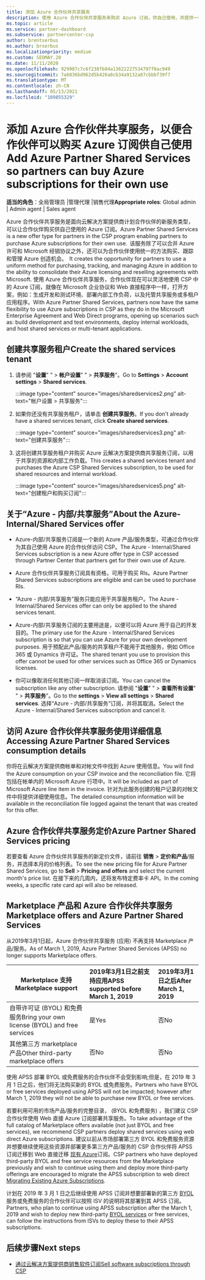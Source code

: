 ```yaml
---
title: 添加 Azure 合作伙伴共享服务
description: 使用 Azure 合作伙伴共享服务来购买 Azure 订阅，供自己使用，并提供一种统一的方法来购买、跟踪和管理 Azure。
ms.topic: article
ms.service: partner-dashboard
ms.subservice: partnercenter-csp
author: brentserbus
ms.author: brserbus
ms.localizationpriority: medium
ms.custom: SEOMAY.20
ms.date: 11/11/2020
ms.openlocfilehash: 929907c7c6f238fb84a13622227534797f0ac949
ms.sourcegitcommit: 7a6836bd962d5b426a8cb34a9132a87cbbbf39f7
ms.translationtype: MT
ms.contentlocale: zh-CN
ms.lasthandoff: 05/13/2021
ms.locfileid: "109855329"
---
```

# <a name="add-azure-partner-shared-services-so-partners-can-buy-azure-subscriptions-for-their-own-use"></a><span data-ttu-id="1a3cd-103">添加 Azure 合作伙伴共享服务，以便合作伙伴可以购买 Azure 订阅供自己使用</span><span class="sxs-lookup"><span data-stu-id="1a3cd-103">Add Azure Partner Shared Services so partners can buy Azure subscriptions for their own use</span></span>

<span data-ttu-id="1a3cd-104">**适当的角色**：全局管理员 |管理代理 |销售代理</span><span class="sxs-lookup"><span data-stu-id="1a3cd-104">**Appropriate roles**: Global admin | Admin agent | Sales agent</span></span>

<span data-ttu-id="1a3cd-105">Azure 合作伙伴共享服务是面向云解决方案提供商计划合作伙伴的新服务类型，可以让合作伙伴购买供自己使用的 Azure 订阅。</span><span class="sxs-lookup"><span data-stu-id="1a3cd-105">Azure Partner Shared Services is a new offer type for partners in the CSP program enabling partners to purchase Azure subscriptions for their own use.</span></span><span data-ttu-id="1a3cd-106">  该服务除了可以合并 Azure 许可和 Microsoft 经销协议之外，还可以为合作伙伴使用统一的方法购买、跟踪和管理 Azure 创造机会。</span><span class="sxs-lookup"><span data-stu-id="1a3cd-106">  It creates the opportunity for partners to use a uniform method for purchasing, tracking, and managing Azure in addition to the ability to consolidate their Azure licensing and reselling agreements with Microsoft.</span></span> <span data-ttu-id="1a3cd-107">使用 Azure 合作伙伴共享服务，合作伙伴现在可以灵活地使用 CSP 中的 Azure 订阅，就像在 Microsoft 企业协议和 Web 直接程序中一样，打开方案，例如：生成开发和测试环境、部署内部工作负荷，以及托管共享服务或多租户应用程序。</span><span class="sxs-lookup"><span data-stu-id="1a3cd-107">With Azure Partner Shared Services, partners now have the same flexibility to use Azure subscriptions in CSP as they do in the Microsoft Enterprise Agreement and Web Direct programs, opening up scenarios such as:  build development and test environments, deploy internal workloads, and host shared services or multi-tenant applications.</span></span>  

## <a name="create-the-shared-services-tenant"></a><span data-ttu-id="1a3cd-108">创建共享服务租户</span><span class="sxs-lookup"><span data-stu-id="1a3cd-108">Create the shared services tenant</span></span>

1. <span data-ttu-id="1a3cd-109">请参阅 "**设置**" "  >  **帐户设置**" "  >  **共享服务**"。</span><span class="sxs-lookup"><span data-stu-id="1a3cd-109">Go to **Settings** > **Account settings** > **Shared services**.</span></span>

   :::image type="content" source="images/sharedservices2.png" alt-text="帐户设置 > 共享服务":::

2. <span data-ttu-id="1a3cd-111">如果你还没有共享服务租户，请单击 **创建共享服务**。</span><span class="sxs-lookup"><span data-stu-id="1a3cd-111">If you don't already have a shared services tenant, click **Create shared services**.</span></span>

   :::image type="content" source="images/sharedservices3.png" alt-text="创建共享服务":::

3. <span data-ttu-id="1a3cd-113">这将创建共享服务租户并购买 Azure 云解决方案提供商共享服务订阅，以用于共享的资源和内部工作负载。</span><span class="sxs-lookup"><span data-stu-id="1a3cd-113">This creates a shared services tenant and purchases the Azure CSP Shared Services subscription, to be used for shared resources and internal workload.</span></span>

   :::image type="content" source="images/sharedservices5.png" alt-text="创建租户和购买订阅":::

## <a name="about-the-azure--internalshared-services-offer"></a><span data-ttu-id="1a3cd-115">关于“Azure - 内部/共享服务”</span><span class="sxs-lookup"><span data-stu-id="1a3cd-115">About the Azure- Internal/Shared Services offer</span></span>

- <span data-ttu-id="1a3cd-116">Azure-内部/共享服务订阅是一个新的 Azure 产品/服务类型，可通过合作伙伴为其自己使用 Azure 的合作伙伴访问 CSP。</span><span class="sxs-lookup"><span data-stu-id="1a3cd-116">The Azure - Internal/Shared Services subscription is a new Azure offer type in CSP accessed through Partner Center that partners get for their own use of Azure.</span></span>

- <span data-ttu-id="1a3cd-117">Azure 合作伙伴共享服务订阅具有资格，可用于购买 RIs。</span><span class="sxs-lookup"><span data-stu-id="1a3cd-117">Azure Partner Shared Services subscriptions are eligible and can be used to purchase RIs.</span></span>

- <span data-ttu-id="1a3cd-118">“Azure - 内部/共享服务”服务只能应用于共享服务租户。</span><span class="sxs-lookup"><span data-stu-id="1a3cd-118">The Azure - Internal/Shared Services offer can only be applied to the shared services tenant.</span></span>

- <span data-ttu-id="1a3cd-119">Azure-内部/共享服务订阅的主要用途是，以便可以将 Azure 用于自己的开发目的。</span><span class="sxs-lookup"><span data-stu-id="1a3cd-119">The primary use for the Azure - Internal/Shared Services subscription is so that you can use Azure for your own development purposes.</span></span> <span data-ttu-id="1a3cd-120">用于预配此产品/服务的共享租户不能用于其他服务，例如 Office 365 或 Dynamics 许可证。</span><span class="sxs-lookup"><span data-stu-id="1a3cd-120">The shared tenant you use to provision this offer cannot be used for other services such as Office 365 or Dynamics licenses.</span></span>

- <span data-ttu-id="1a3cd-121">你可以像取消任何其他订阅一样取消该订阅。</span><span class="sxs-lookup"><span data-stu-id="1a3cd-121">You can cancel the subscription like any other subscription.</span></span> <span data-ttu-id="1a3cd-122">请参阅 "**设置**" "  >  **查看所有设置**" "  >  **共享服务**"。</span><span class="sxs-lookup"><span data-stu-id="1a3cd-122">Go to the **settings** > **View all settings** > **Shared services**.</span></span> <span data-ttu-id="1a3cd-123">选择“Azure - 内部/共享服务”订阅，并将其取消。</span><span class="sxs-lookup"><span data-stu-id="1a3cd-123">Select the Azure - Internal/Shared Services subscription and cancel it.</span></span>

## <a name="accessing-azure-partner-shared-services-consumption-details"></a><span data-ttu-id="1a3cd-124">访问 Azure 合作伙伴共享服务使用详细信息</span><span class="sxs-lookup"><span data-stu-id="1a3cd-124">Accessing Azure Partner Shared Services consumption details</span></span>

<span data-ttu-id="1a3cd-125">你将在云解决方案提供商帐单和对帐文件中找到 Azure 使用信息。</span><span class="sxs-lookup"><span data-stu-id="1a3cd-125">You will find the Azure consumption on your CSP invoice and the reconciliation file.</span></span> <span data-ttu-id="1a3cd-126">它将包括在帐单内的 Microsoft Azure 行项中。</span><span class="sxs-lookup"><span data-stu-id="1a3cd-126">It will be included as part of Microsoft Azure line item in the invoice.</span></span> <span data-ttu-id="1a3cd-127">针对为此服务创建的租户记录的对帐文件中将提供详细使用信息。</span><span class="sxs-lookup"><span data-stu-id="1a3cd-127">The detailed consumption information will be available in the reconciliation file logged against the tenant that was created for this offer.</span></span>

## <a name="azure-partner-shared-services-pricing"></a><span data-ttu-id="1a3cd-128">Azure 合作伙伴共享服务定价</span><span class="sxs-lookup"><span data-stu-id="1a3cd-128">Azure Partner Shared Services pricing</span></span>

<span data-ttu-id="1a3cd-129">若要查看 Azure 合作伙伴共享服务的新定价文件，请前往 **销售**  >  **定价和产品**/服务，并选择本月的价格列表。</span><span class="sxs-lookup"><span data-stu-id="1a3cd-129">To see the new pricing file for Azure Partner Shared Services, go to **Sell** > **Pricing and offers** and select the current month's price list.</span></span> <span data-ttu-id="1a3cd-130">在接下来的几周内，还将发布特定费率卡 API。</span><span class="sxs-lookup"><span data-stu-id="1a3cd-130">In the coming weeks, a specific rate card api will also be released.</span></span>

## <a name="marketplace-offers-and-azure-partner-shared-services"></a><span data-ttu-id="1a3cd-131">Marketplace 产品和 Azure 合作伙伴共享服务</span><span class="sxs-lookup"><span data-stu-id="1a3cd-131">Marketplace offers and Azure Partner Shared Services</span></span>

<span data-ttu-id="1a3cd-132">从2019年3月1日起，Azure 合作伙伴共享服务 (应用) 不再支持 Marketplace 产品/服务。</span><span class="sxs-lookup"><span data-stu-id="1a3cd-132">As of March 1, 2019, Azure Partner Shared Services (APSS) no longer supports Marketplace offers.</span></span>

|<span data-ttu-id="1a3cd-133">**Marketplace 支持**</span><span class="sxs-lookup"><span data-stu-id="1a3cd-133">**Marketplace support**</span></span>   |<span data-ttu-id="1a3cd-134">**2019年3月1日之前支持应用**</span><span class="sxs-lookup"><span data-stu-id="1a3cd-134">**APSS supported before March 1, 2019**</span></span>|<span data-ttu-id="1a3cd-135">**2019年3月1日之后**</span><span class="sxs-lookup"><span data-stu-id="1a3cd-135">**After March 1, 2019**</span></span>|
|---------------------------|:----------------------------|:-------------------|
|<span data-ttu-id="1a3cd-136">自带许可证 (BYOL) 和免费服务</span><span class="sxs-lookup"><span data-stu-id="1a3cd-136">Bring your own license (BYOL) and free services</span></span>   | <span data-ttu-id="1a3cd-137">是</span><span class="sxs-lookup"><span data-stu-id="1a3cd-137">Yes</span></span>   | <span data-ttu-id="1a3cd-138">否</span><span class="sxs-lookup"><span data-stu-id="1a3cd-138">No</span></span>|
|<span data-ttu-id="1a3cd-139">其他第三方 marketplace 产品</span><span class="sxs-lookup"><span data-stu-id="1a3cd-139">Other third-party marketplace offers</span></span>   | <span data-ttu-id="1a3cd-140">否</span><span class="sxs-lookup"><span data-stu-id="1a3cd-140">No</span></span>   |<span data-ttu-id="1a3cd-141">否</span><span class="sxs-lookup"><span data-stu-id="1a3cd-141">No</span></span>|

<span data-ttu-id="1a3cd-142">使用 APSS 部署 BYOL 或免费服务的合作伙伴不会受到影响;但是，在 2019 年 3 月 1 日之后，他们将无法购买新的 BYOL 或免费服务。</span><span class="sxs-lookup"><span data-stu-id="1a3cd-142">Partners who have BYOL or free services deployed using APSS will not be impacted; however after March 1, 2019 they will not be able to purchase new BYOL or free services.</span></span>

<span data-ttu-id="1a3cd-143">若要利用可用的市场产品/服务的完整目录， (BYOL 和免费服务) ，我们建议 CSP 合作伙伴使用 Web 直接 Azure 订阅部署共享服务。</span><span class="sxs-lookup"><span data-stu-id="1a3cd-143">To take advantage of the full catalog of Marketplace offers available (not just BYOL and free services), we recommend CSP partners deploy shared services using web direct Azure subscriptions.</span></span>  <span data-ttu-id="1a3cd-144">建议以前从市场部署第三方 BYOL 和免费服务资源并想要继续使用这些资源并部署更多第三方产品/服务的 CSP 合作伙伴将 APSS 订阅迁移到 Web 直接迁移 [现有 Azure](/azure/cloud-solution-provider/migration/migration#migrating-existing-azure-subscriptions)订阅。</span><span class="sxs-lookup"><span data-stu-id="1a3cd-144">CSP partners who have deployed third-party BYOL and free service resources from the Marketplace previously and wish to continue using them and deploy more third-party offerings are encouraged to migrate the APSS subscription to web direct [Migrating Existing Azure Subscriptions](/azure/cloud-solution-provider/migration/migration#migrating-existing-azure-subscriptions).</span></span>

<span data-ttu-id="1a3cd-145">计划在 2019 年 3 月 1 日之后继续使用 APSS 订阅并想要部署新的第三方 [BYOL](https://azuremarketplace.microsoft.com/marketplace/apps?filters=byol) 服务或免费服务的合作伙伴可以按照 ISV 的说明将其部署到其 APSS 订阅。</span><span class="sxs-lookup"><span data-stu-id="1a3cd-145">Partners, who plan to continue using APSS subscription after the March 1, 2019 and wish to deploy new third-party [BYOL services](https://azuremarketplace.microsoft.com/marketplace/apps?filters=byol) or free services, can follow the instructions from ISVs to deploy these to their APSS subscriptions.</span></span>

## <a name="next-steps"></a><span data-ttu-id="1a3cd-146">后续步骤</span><span class="sxs-lookup"><span data-stu-id="1a3cd-146">Next steps</span></span>

- [<span data-ttu-id="1a3cd-147">通过云解决方案提供商销售软件订阅</span><span class="sxs-lookup"><span data-stu-id="1a3cd-147">Sell software subscriptions through CSP</span></span>](csp-software-subscriptions.md)
